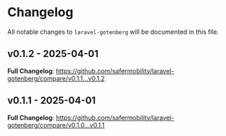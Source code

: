# Changelog

All notable changes to `laravel-gotenberg` will be documented in this file.

## v0.1.2 - 2025-04-01

**Full Changelog**: https://github.com/safermobility/laravel-gotenberg/compare/v0.1.1...v0.1.2

## v0.1.1 - 2025-04-01

**Full Changelog**: https://github.com/safermobility/laravel-gotenberg/compare/v0.1.0...v0.1.1
